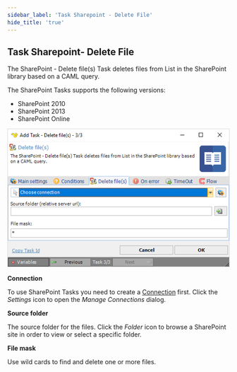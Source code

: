 ```yaml
---
sidebar_label: 'Task Sharepoint - Delete File'
hide_title: 'true'
---
```


## Task Sharepoint- Delete File

The SharePoint - Delete file(s) Task deletes files from List in the SharePoint library based on a CAML query.
 
The SharePoint Tasks supports the following versions:

* SharePoint 2010
* SharePoint 2013
* SharePoint Online

![](../../../../../static/img/tasksharepointdeletefiles.png)

**Connection**

To use SharePoint Tasks you need to create a [Connection](../../global-connections) first. Click the *Settings* icon to open the *Manage Connections* dialog.
 
**Source folder**

The source folder for the files. Click the *Folder* icon to browse a SharePoint site in order to view or select a specific folder.
 
**File mask**

Use wild cards to find and delete one or more files.